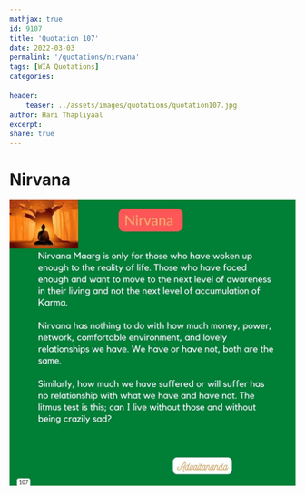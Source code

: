 ```yaml
---
mathjax: true
id: 9107
title: 'Quotation 107'
date: 2022-03-03
permalink: '/quotations/nirvana'
tags: [WIA Quotations] 
categories: 

header:
    teaser: ../assets/images/quotations/quotation107.jpg
author: Hari Thapliyaal 
excerpt:
share: true 
---
```


# Nirvana

![Nirvana](../assets/images/quotations/quotation107.jpg)
